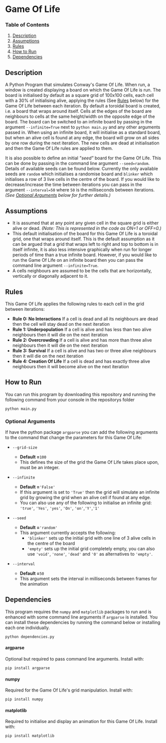 # Game Of Life

### Table of Contents
1. [Description](#description)
2. [Assumptions](#assumptions)
2. [Rules](#rules)
3. [How to Run](#how-to-run)
4. [Dependencies](#dependencies)

## Description
A Python Program that simulates Conway's Game Of Life. When run, a window is created displaying a board on which the Game Of Life is run. The board is initialised by default as a square grid of 100x100 cells, each cell with a 30% of initialising alive, applying the rules (See [Rules](#rules) below) for the Game Of Life between each iteration. By default a toroidal board is created, i.e. a board that wraps around itself. Cells at the edges of the board are neighbours to cells at the same height/width on the opposite edge of the board. The board can be switched to an infinite board by passing in the argument `--infinite=True` next to `python main.py` and any other arguments passed in. When using an infinite board, it will initialise as a standard board, but when an alive cell is found at any edge, the board will grow on all sides by one row during the next iteration. The new cells are dead at initialisation and then the Game Of Life rules are applied to them.

It is also possible to define an initial _"seed"_ board for the Game Of Life. This can be done by passing in the command line argument `--seed=random`. Details of available seeds can be found below. Currently the only available seeds are `random` which initialises a randomise board and `blinker` which initialises a row of 3 live cells in the centre of the board. If you would like to decrease/increase the time between iterations you can pass in the argument `--interval=50` where `50` is the milliseconds between iterations. _(See [Optional Arguments](#optional-arguments) below for further details.)_

## Assumptions

- It is assumed that at any point any given cell in the square grid is either alive or dead. _(Note: This is represented in the code as ON=1 or OFF=0.)_ 
- This default initialisation of the board for this Game Of Life is a toroidal grid, one that wraps around itself. This is the default assumption as it can be argued that a grid that wraps left to right and top to bottom is in itself infinite, it is also less intensive graphically when run for longer periods of time than a true infinite board. However, if you would like to run the Game Of Life on an infinite board then you can pass the command line argument `--infinite=True`.
- A cells neighbours are assumed to be the cells that are horizontally, vertically or diagonally adjacent to it.

## Rules

This Game Of Life applies the following rules to each cell in the grid between iterations:
- **Rule 0: No Interactions** If a cell is dead and all its neighbours are dead then the cell will stay dead on the next iteration
- **Rule 1: Underpopulation** If a cell is alive and has less than two alive neighbours then it will die on the next iteration
- **Rule 2: Overcrowding** If a cell is alive and has more than three alive neighbours then it will die on the next iteration
- **Rule 3: Survival** If a cell is alive and has two or three alive neighbours then it will die on the next iteration
- **Rule 4: Creation Of Life** If a cell is dead and has exactly three alive neighbours then it will become alive on the next iteration

## How to Run
You can run this program by downloading this repository and running the following command from your console in the repositorys folder
```
python main.py
```
### Optional Arguments
If have the python package `argparse` you can add the following arguments to the command that change the parameters for this Game Of Life:
- `--grid-size`
  - **Default =**`100`
  - This defines the size of the grid the Game Of Life takes place upon, must be an integer.
  
- `--infinite`
  - **Default =**`'False'`
  - If this argument is set to `'True'` then the grid will simulate an infinite grid by growing the grid when an alive cell if found at any edge.
  - You can also use any of the following to initialise an infinite grid: `'true'`, `'Yes'`, `'yes'`, `'On'`, `'on'`,`'Y'`,`'1'`
- `--seed`
  - **Default =**`'random'`
  - This argument currently accepts the following: 
    - `'blinker'` sets up the initial grid with one line of 3 alive cells in the centre of the board
    - `'empty'` sets up the initial grid completely empty, you can also use `'void'`, `'none'`, `'dead'` and `'0'` as alternatives to `'empty'`.
- `--interval`
  - **Default =**`50`
  - This argument sets the interval in milliseconds between frames for the animation

## Dependencies
This program requires the `numpy` and `matplotlib` packages to run and is enhanced with some command line arguments if `argparse` is installed. You can install these dependencies by running the command below or installing each one individually. 
```
python dependencies.py
```

#### argparse
Optional but required to pass command line arguments. Install with:
````
pip install argparse
````
#### numpy
Required for the Game Of Life's grid manipulation. Install with:
````
pip install numpy
````
#### matplotlib
Required to initialise and display an animation for this Game Of Life. Install with:
````
pip install matplotlib
````

